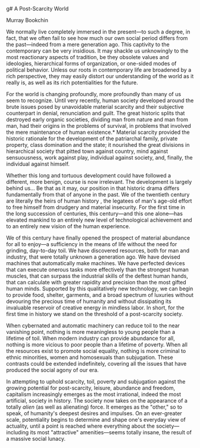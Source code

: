 g# A Post-Scarcity World

Murray Bookchin

We normally live completely immersed in the present—to such a degree,
in fact, that we often fail to see how much our own social period
differs from the past—indeed from a mere generation ago. This
captivity to the contemporary can be very insidious. It may shackle us
unknowingly to the most reactionary aspects of tradition, be they
obsolete values and ideologies, hierarchical forms of organization, or
one-sided modes of political behavior. Unless our roots in
contemporary life are broadened by a rich perspective, they may easily
distort our understanding of the world as it really is, as well as its
rich potentialities for the future.

For the world is changing profoundly, more profoundly than many of us
seem to recognize. Until very recently, human society developed around
the brute issues posed by unavoidable material scarcity and their
subjective counterpart in denial, renunciation and guilt. The great
historic splits that destroyed early organic societies, dividing man
from nature and man from man, had their origins in the problems of
survival, in problems that involved the mere maintenance of human
existence.* Material scarcity provided the historic rationale for the
development of the patriarchal family, private property, class
domination and the state; it nourished the great divisions in
hierarchical society that pitted town against country, mind against
sensuousness, work against play, individual against society, and,
finally, the individual against himself.

Whether this long and tortuous development could have followed a
different, more benign, course is now irrelevant.  The development is
largely behind us... Be that as it may, our position in that historic
drama differs fundamentally from that of anyone in the past. We of the
twentieth century are literally the heirs of human history , the
legatees of man's age-old effort to free himself from drudgery and
material insecurity. For the first time in the long succession of
centuries, this century—and this one alone—has elevated mankind to an
entirely new level of technological achievement and to an entirely new
vision of the human experience.

We of this century have finally opened the prospect of material
abundance for all to enjoy—a sufficiency in the means of life without
the need for grinding, day-to-day toil. We have discovered resources,
both for man and industry, that were totally unknown a generation
ago. We have devised machines that automatically make machines.  We
have perfected devices that can execute onerous tasks more effectively
than the strongest human muscles, that can surpass the industrial
skills of the deftest human hands, that can calculate with greater
rapidity and precision than the most gifted human minds. Supported by
this qualitatively new technology, we can begin to provide food,
shelter, garments, and a broad spectrum of luxuries without devouring
the precious time of humanity and without dissipating its invaluable
reservoir of creative energy in mindless labor. In short, for the
first time in history we stand on the threshold of a post-scarcity
society.

When cybernated and automatic machinery can reduce toil to the near
vanishing point, nothing is more meaningless to young people than a
lifetime of toil. When modern industry can provide abundance for all,
nothing is more vicious to poor people than a lifetime of poverty.
When all the resources exist to promote social equality, nothing is
more criminal to ethnic minorities, women and homosexuals than
subjugation. These contrasts could be extended indefinitely, covering
all the issues that have produced the social agony of our era.

In attempting to uphold scarcity, toil, poverty and subjugation
against the growing potential for post-scarcity, leisure, abundance
and freedom, capitalism increasingly emerges as the most irrational,
indeed the most artificial, society in history. The society now takes
on the appearance of a totally *alien* (as well as alienating)
force. It emerges as the "other," so to speak, of humanity's deepest
desires and impulses. On an ever-greater scale, potentiality begins to
determine and shape one's everyday view of actuality, until a point is
reached where everything about the society—including its most
"attractive" amenities—seems totally insane, the result of a massive
social lunacy.

